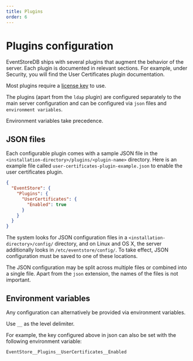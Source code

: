 ```yaml
---
title: Plugins
order: 6
---
```


# Plugins configuration

EventStoreDB ships with several plugins that augment the behavior of the server. Each plugin is documented in relevant sections. For example, under Security, you will find the User Certificates plugin documentation.

Most plugins require a [license key](../quick-start/installation.md#license-keys) to use.

The plugins (apart from the `ldap` plugin) are configured separately to the main server configuration and can be configured via `json` files and `environment variables`.

Environment variables take precedence.

## JSON files

Each configurable plugin comes with a sample JSON file in the `<installation-directory>/plugins/<plugin-name>` directory.
Here is an example file called `user-certificates-plugin-example.json` to enable the user certificates plugin.

```json
{
  "EventStore": {
    "Plugins": {
      "UserCertificates": {
        "Enabled": true
      }
    }
  }
}
```

The system looks for JSON configuration files in a `<installation-directory>/config/` directory, and on Linux and OS X, the server additionally looks in `/etc/eventstore/config/`. To take effect, JSON configuration must be saved to one of these locations.

The JSON configuration may be split across multiple files or combined into a single file. Apart from the `json` extension, the names of the files is not important.

## Environment variables

Any configuration can alternatively be provided via environment variables.

Use `__` as the level delimiter.

For example, the key configured above in json can also be set with the following environment variable:

```
EventStore__Plugins__UserCertificates__Enabled
```
